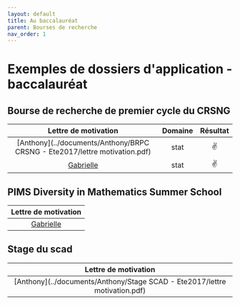 ```yaml
---
layout: default
title: Au baccalauréat
parent: Bourses de recherche
nav_order: 1
---
```


# Exemples de dossiers d'application - baccalauréat

## Bourse de recherche de premier cycle du CRSNG

| Lettre de motivation | Domaine | Résultat |
|:----------:|:----------:|:----------:|
| [Anthony](../documents/Anthony/BRPC CRSNG - Ete2017/lettre motivation.pdf) | stat | :v: |
| [Gabrielle](../documents/Gabrielle/lettre_BRPC_2019.pdf) | stat | :v: |

## PIMS Diversity in Mathematics Summer School

| Lettre de motivation |
|:----------:|
| [Gabrielle](../documents/Gabrielle/pims2019.pdf) |


## Stage du scad

| Lettre de motivation |
|:----------:|
| [Anthony](../documents/Anthony/Stage SCAD - Ete2017/lettre motivation.pdf) |
